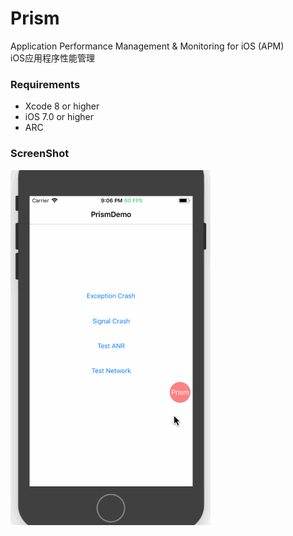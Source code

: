 # Prism
Application Performance Management &amp; Monitoring for iOS (APM)<br/>
iOS应用程序性能管理

### Requirements
* Xcode 8 or higher
* iOS 7.0 or higher
* ARC

### ScreenShot

![image](https://github.com/12207480/Prism/blob/master/ScreenShot/Prism.gif)
